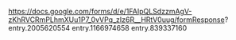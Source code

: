 https://docs.google.com/forms/d/e/1FAIpQLSdzzmAgV-zKhRVCRmPLhmXUu1P7_0vVPq_zIz6R__HRtV0uug/formResponse?
entry.2005620554
entry.1166974658
entry.839337160